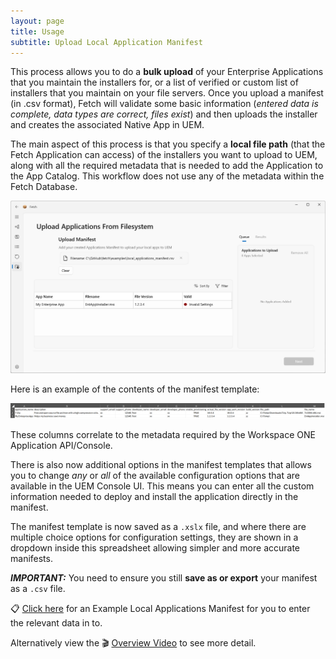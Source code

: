 ```yaml
---
layout: page
title: Usage
subtitle: Upload Local Application Manifest
---
```


This process allows you to do a **bulk upload** of your Enterprise Applications that you maintain the installers for, or a list of verified or custom list of installers that you maintain on your file servers. Once you upload a manifest (in .csv format), Fetch will validate some basic information (*entered data is complete, data types are correct, files exist*) and then uploads the installer and creates the associated Native App in UEM.

The main aspect of this process is that you specify a **local file path** (that the Fetch Application can access) of the installers you want to upload to UEM, along with all the required metadata that is needed to add the Application to the App Catalog. This workflow does not use any of the metadata within the Fetch Database.

![Alt text](../images/image8.png?raw=true "Image")

Here is an example of the contents of the manifest template:

![Alt text](../images/image9.png?raw=true "Image")

These columns correlate to the metadata required by the Workspace ONE Application API/Console.

There is also now additional options in the manifest templates that allows you to change _any_ or _all_ of the available configuration options that are available in the UEM Console UI. This means you can enter all the custom information needed to deploy and install the application directly in the manifest.

The manifest template is now saved as a `.xslx` file, and where there are multiple choice options for configuration settings, they are shown in a dropdown inside this spreadsheet allowing simpler and more accurate manifests.

**_IMPORTANT:_** You need to ensure you still **save as or export** your manifest as a `.csv` file.



📋 [Click here](../examples/local_applications_manifest.csv) for an Example Local Applications Manifest for you to enter the relevant data in to.

Alternatively view the 🎬 [Overview Video](/) to see more detail.